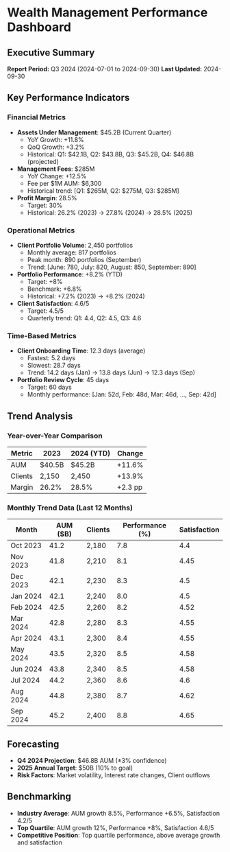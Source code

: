 # Wealth Management Performance Dashboard

## Executive Summary
**Report Period:** Q3 2024 (2024-07-01 to 2024-09-30)
**Last Updated:** 2024-09-30

## Key Performance Indicators

### Financial Metrics
- **Assets Under Management**: $45.2B (Current Quarter)
  - YoY Growth: +11.8%
  - QoQ Growth: +3.2%
  - Historical: Q1: $42.1B, Q2: $43.8B, Q3: $45.2B, Q4: $46.8B (projected)
- **Management Fees**: $285M
  - YoY Change: +12.5%
  - Fee per $1M AUM: $6,300
  - Historical trend: [Q1: $265M, Q2: $275M, Q3: $285M]
- **Profit Margin**: 28.5%
  - Target: 30%
  - Historical: 26.2% (2023) → 27.8% (2024) → 28.5% (2025)

### Operational Metrics
- **Client Portfolio Volume**: 2,450 portfolios
  - Monthly average: 817 portfolios
  - Peak month: 890 portfolios (September)
  - Trend: [June: 780, July: 820, August: 850, September: 890]
- **Portfolio Performance**: +8.2% (YTD)
  - Target: +8%
  - Benchmark: +6.8%
  - Historical: +7.2% (2023) → +8.2% (2024)
- **Client Satisfaction**: 4.6/5
  - Target: 4.5/5
  - Quarterly trend: Q1: 4.4, Q2: 4.5, Q3: 4.6

### Time-Based Metrics
- **Client Onboarding Time**: 12.3 days (average)
  - Fastest: 5.2 days
  - Slowest: 28.7 days
  - Trend: 14.2 days (Jan) → 13.8 days (Jun) → 12.3 days (Sep)
- **Portfolio Review Cycle**: 45 days
  - Target: 60 days
  - Monthly performance: [Jan: 52d, Feb: 48d, Mar: 46d, ..., Sep: 42d]

## Trend Analysis

### Year-over-Year Comparison
| Metric | 2023 | 2024 (YTD) | Change |
|--------|------|-------------|--------|
| AUM | $40.5B | $45.2B | +11.6% |
| Clients | 2,150 | 2,450 | +13.9% |
| Margin | 26.2% | 28.5% | +2.3 pp |

### Monthly Trend Data (Last 12 Months)
| Month | AUM ($B) | Clients | Performance (%) | Satisfaction |
|-------|----------|---------|-----------------|--------------|
| Oct 2023 | 41.2 | 2,180 | 7.8 | 4.4 |
| Nov 2023 | 41.8 | 2,210 | 8.1 | 4.45 |
| Dec 2023 | 42.1 | 2,230 | 8.3 | 4.5 |
| Jan 2024 | 42.1 | 2,240 | 8.0 | 4.5 |
| Feb 2024 | 42.5 | 2,260 | 8.2 | 4.52 |
| Mar 2024 | 42.8 | 2,280 | 8.3 | 4.55 |
| Apr 2024 | 43.1 | 2,300 | 8.4 | 4.55 |
| May 2024 | 43.5 | 2,320 | 8.5 | 4.58 |
| Jun 2024 | 43.8 | 2,340 | 8.5 | 4.58 |
| Jul 2024 | 44.2 | 2,360 | 8.6 | 4.6 |
| Aug 2024 | 44.8 | 2,380 | 8.7 | 4.62 |
| Sep 2024 | 45.2 | 2,400 | 8.8 | 4.65 |

## Forecasting
- **Q4 2024 Projection**: $46.8B AUM (±3% confidence)
- **2025 Annual Target**: $50B (10% to goal)
- **Risk Factors**: Market volatility, Interest rate changes, Client outflows

## Benchmarking
- **Industry Average**: AUM growth 8.5%, Performance +6.5%, Satisfaction 4.2/5
- **Top Quartile**: AUM growth 12%, Performance +8%, Satisfaction 4.6/5
- **Competitive Position**: Top quartile performance, above average growth and satisfaction
